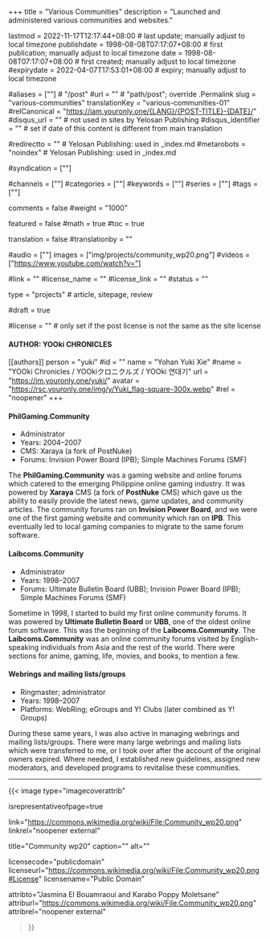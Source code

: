 +++
title = "Various Communities"
description = "Launched and administered various communities and websites."

lastmod = 2022-11-17T12:17:44+08:00                 # last update; manually adjust to local timezone
publishdate = 1998-08-08T07:17:07+08:00             # first publication; manually adjust to local timezone
date = 1998-08-08T07:17:07+08:00                    # first created; manually adjust to local timezone
#expirydate = 2022-04-07T17:53:01+08:00              # expiry; manually adjust to local timezone

#aliases = [""]                                        # "/post"
#url = ""                                              # "path/post"; override .Permalink
slug = "various-communities"
translationKey = "various-communities-01"
#relCanonical = "https://iam.youronly.one/{LANG}/{POST-TITLE}-{DATE}/"
#disqus_url = ""                                       # not used in sites by Yelosan Publishing
#disqus_identifier = ""                                # set if date of this content is different from main translation

#redirectto = ""                                       # Yelosan Publishing: used in _index.md
#metarobots = "noindex"                                # Yelosan Publishing: used in _index.md

#syndication = [""]

#channels = [""]
#categories = [""]
#keywords = [""]
#series = [""]
#tags = [""]

comments = false
#weight = "1000"

featured = false
#math = true
#toc = true

translation = false
#translationby = ""

#audio = [""]
images = ["img/projects/community_wp20.png"]
#videos = ["https://www.youtube.com/watch?v="]

#link = ""
#license_name = ""
#license_link = ""
#status = ""

type = "projects"                                             # article, sitepage, review

#draft = true

#license = ""                                          # only set if the post license is not the same as the site license

#### AUTHOR: YOOki CHRONICLES ####
[[authors]]
  person = "yuki"
  #id = ""
  name = "Yohan Yuki Xie"
  #name = "YOOki Chronicles / YOOkiクロニクルズ / YOOki 연대기"
  url = "https://im.youronly.one/yuki/"
  avatar = "https://rsc.youronly.one/img/y/Yuki_flag-square-300x.webp"
  #rel = "noopener"
+++

#### PhilGaming.Community

- Administrator
- Years: 2004–2007
- CMS: Xaraya (a fork of PostNuke)
- Forums: Invision Power Board (IPB); Simple Machines Forums (SMF)

The **PhilGaming.Community** was a gaming website and online forums which catered to the emerging Philippine online gaming industry. It was powered by **Xaraya** CMS (a fork of **PostNuke** CMS) which gave us the ability to easily provide the latest news, game updates, and community articles. The community forums ran on **Invision Power Board**, and we were one of the first gaming website and community which ran on **IPB**. This eventually led to local gaming companies to migrate to the same forum software.

#### Laibcoms.Community

- Administrator
- Years: 1998–2007
- Forums: Ultimate Bulletin Board (UBB); Invision Power Board (IPB); Simple Machines Forums (SMF)

Sometime in 1998, I started to build my first online community forums. It was powered by **Ultimate Bulletin Board** or **UBB**, one of the oldest online forum software. This was the beginning of the **Laibcoms.Community**. The **Laibcoms.Community** was an online community forums visited by English-speaking individuals from Asia and the rest of the world. There were sections for anime, gaming, life, movies, and books, to mention a few.

#### Webrings and mailing lists/groups

- Ringmaster; administrator
- Years: 1998–2007
- Platforms: WebRing; eGroups and Y! Clubs (later combined as Y! Groups)

During these same years, I was also active in managing webrings and mailing lists/groups. There were many large webrings and mailing lists which were transferred to me, or I took over after the account of the original owners expired. Where needed, I established new guidelines, assigned new moderators, and developed programs to revitalise these communities.

---

{{< image
  type="imagecoverattrib"

  isrepresentativeofpage=true

  link="https://commons.wikimedia.org/wiki/File:Community_wp20.png"
  linkrel="noopener external"

  title="Community wp20"
  caption=""
  alt=""

  licensecode="publicdomain"
  licenseurl="https://commons.wikimedia.org/wiki/File:Community_wp20.png#License"
  licensename="Public Domain"

  attribto="Jasmina El Bouamraoui and Karabo Poppy Moletsane"
  attriburl="https://commons.wikimedia.org/wiki/File:Community_wp20.png"
  attribrel="noopener external"
>}}
